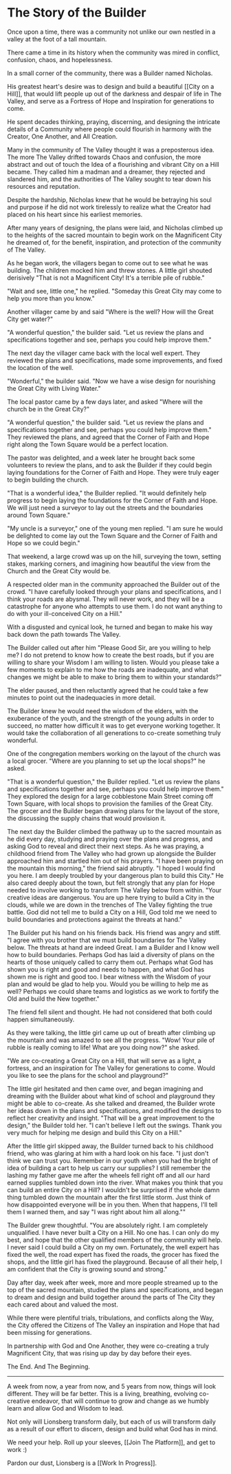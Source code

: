 # The Story of the Builder

Once upon a time, there was a community not unlike our own nestled in a valley at the foot of a tall mountain. 

There came a time in its history when the community was mired in conflict, confusion, chaos, and hopelessness. 

In a small corner of the community, there was a Builder named Nicholas. 

His greatest heart's desire was to design and build a beautiful [[City on a Hill]], that would lift people up out of the darkness and despair of life in The Valley, and serve as a Fortress of Hope and Inspiration for generations to come. 

He spent decades thinking, praying, discerning, and designing the intricate details of a Community where people could flourish in harmony with the Creator, One Another, and All Creation. 

Many in the community of The Valley thought it was a preposterous idea. The more The Valley drifted towards Chaos and confusion, the more abstract and out of touch the Idea of a flourishing and vibrant City on a Hill became. They called him a madman and a dreamer, they rejected and slandered him, and the authorities of The Valley sought to tear down his resources and reputation.  

Despite the hardship, Nicholas knew that he would be betraying his soul and purpose if he did not work tirelessly to realize what the Creator had placed on his heart since his earliest memories. 

After many years of designing, the plans were laid, and Nicholas climbed up to the heights of the sacred mountain to begin work on the Magnificent City he dreamed of, for the benefit, inspiration, and protection of the community of The Valley. 

As he began work, the villagers began to come out to see what he was building. The children mocked him and threw stones. A little girl shouted derisively "That is not a Magnificent City! It's a terrible pile of rubble."

"Wait and see, little one," he replied. "Someday this Great City may come to help you more than you know."

Another villager came by and said "Where is the well? How will the Great City get water?"

"A wonderful question," the builder said. "Let us review the plans and specifications together and see, perhaps you could help improve them." 

The next day the villager came back with the local well expert. They reviewed the plans and specifications, made some improvements, and fixed the location of the well. 

"Wonderful," the builder said. "Now we have a wise design for nourishing the Great City with Living Water."

The local pastor came by a few days later, and asked "Where will the church be in the Great City?"

"A wonderful question," the builder said. "Let us review the plans and specifications together and see, perhaps you could help improve them." They reviewed the plans, and agreed that the Corner of Faith and Hope right along the Town Square would be a perfect location. 

The pastor was delighted, and a week later he brought back some volunteers to review the plans, and to ask the Builder if they could begin laying foundations for the Corner of Faith and Hope. They were truly eager to begin building the church. 

"That is a wonderful idea," the Builder replied. "It would definitely help progress to begin laying the foundations for the Corner of Faith and Hope. We will just need a surveyor to lay out the streets and the boundaries around Town Square." 

"My uncle is a surveyor," one of the young men replied. "I am sure he would be delighted to come lay out the Town Square and the Corner of Faith and Hope so we could begin."

That weekend, a large crowd was up on the hill, surveying the town, setting stakes, marking corners, and imagining how beautiful the view from the Church and the Great City would be. 

A respected older man in the community approached the Builder out of the crowd. "I have carefully looked through your plans and specifications, and I think your roads are abysmal. They will never work, and they will be a catastrophe for anyone who attempts to use them. I do not want anything to do with your ill-conceived City on a Hill."

With a disgusted and cynical look, he turned and began to make his way back down the path towards The Valley. 

The Builder called out after him "Please Good Sir, are you willing to help me? I do not pretend to know how to create the best roads, but if you are willing to share your Wisdom I am willing to listen. Would you please take a few moments to explain to me how the roads are inadequate, and what changes we might be able to make to bring them to within your standards?"

The elder paused, and then reluctantly agreed that he could take a few minutes to point out the inadequacies in more detail. 

The Builder knew he would need the wisdom of the elders, with the exuberance of the youth, and the strength of the young adults in order to succeed, no matter how difficult it was to get everyone working together. It would take the collaboration of all generations to co-create something truly wonderful. 

One of the congregation members working on the layout of the church was a local grocer. "Where are you planning to set up the local shops?" he asked. 

"That is a wonderful question," the Builder replied. "Let us review the plans and specifications together and see, perhaps you could help improve them." They explored the design for a large cobblestone Main Street coming off Town Square, with local shops to provision the families of the Great City. The grocer and the Builder began drawing plans for the layout of the store, the discussing the supply chains that would provision it. 

The next day the Builder climbed the pathway up to the sacred mountain as he did every day, studying and praying over the plans and progress, and asking God to reveal and direct their next steps. As he was praying, a childhood friend from The Valley who had grown up alongside the Builder approached him and startled him out of his prayers. "I have been praying on the mountain this morning," the friend said abruptly. "I hoped I would find you here. I am deeply troubled by your dangerous plan to build this City." He also cared deeply about the town, but felt strongly that any plan for Hope needed to involve working to transform The Valley below from within. "Your creative ideas are dangerous. You are up here trying to build a City in the clouds, while we are down in the trenches of The Valley fighting the true battle. God did not tell me to build a City on a Hill, God told me we need to build boundaries and protections against the threats at hand." 

The Builder put his hand on his friends back. His friend was angry and stiff. "I agree with you brother that we must build boundaries for The Valley below. The threats at hand are indeed Great. I am a Builder and I know well how to build boundaries. Perhaps God has laid a diversity of plans on the hearts of those uniquely called to carry them out. Perhaps what God has shown you is right and good and needs to happen, and what God has shown me is right and good too. I bear witness with the Wisdom of your plan and would be glad to help you. Would you be willing to help me as well? Perhaps we could share teams and logistics as we work to fortify the Old and build the New together."

The friend fell silent and thought. He had not considered that both could happen simultaneously. 

As they were talking, the little girl came up out of breath after climbing up the mountain and was amazed to see all the progress. "Wow! Your pile of rubble is really coming to life! What are you doing now?" she asked.  

"We are co-creating a Great City on a Hill, that will serve as a light, a fortress, and an inspiration for The Valley for generations to come. Would you like to see the plans for the school and playground?" 

The little girl hesitated and then came over, and began imagining and dreaming with the Builder about what kind of school and playground they might be able to co-create. As she talked and dreamed, the Builder wrote her ideas down in the plans and specifications, and modified the designs to reflect her creativity and insight. "That will be a great improvement to the design," the Builder told her. "I can't believe I left out the swings. Thank you very much for helping me design and build this City on a Hill."

After the little girl skipped away, the Builder turned back to his childhood friend, who was glaring at him with a hard look on his face. "I just don't think we can trust you. Remember in our youth when you had the bright of idea of building a cart to help us carry our supplies? I still remember the lashing my father gave me after the wheels fell right off and all our hard earned supplies tumbled down into the river. What makes you think that you can build an entire City on a Hill? I wouldn't be surprised if the whole damn thing tumbled down the mountain after the first little storm. Just think of how disappointed everyone will be in you then. When that happens, I'll tell them I warned them, and say "I was right about him all along.""

The Builder grew thoughtful. "You are absolutely right. I am completely unqualified. I have never built a City on a Hill. No one has. I can only do my best, and hope that the other qualified members of the community will help. I never said I could build a City on my own. Fortunately, the well expert has fixed the well, the road expert has fixed the roads, the grocer has fixed the shops, and the little girl has fixed the playground. Because of all their help, I am confident that the City is growing sound and strong."

Day after day, week after week, more and more people streamed up to the top of the sacred mountain, studied the plans and specifications, and began to dream and design and build together around the parts of The City they each cared about and valued the most.

While there were plentiful trials, tribulations, and conflicts along the Way, the City offered the Citizens of The Valley an inspiration and Hope that had been missing for generations. 

In partnership with God and One Another, they were co-creating a truly Magnificent City, that was rising up day by day before their eyes. 

The End. And The Beginning. 
___

A week from now, a year from now, and 5 years from now, things will look different. They will be far better. This is a living, breathing, evolving co-creative endeavor, that will continue to grow and change as we humbly learn and allow God and Wisdom to lead. 

Not only will Lionsberg transform daily, but each of us will transform daily as a result of our effort to discern, design and build what God has in mind. 

We need your help. Roll up your sleeves, [[Join The Platform]], and get to work :) 

Pardon our dust, Lionsberg is a [[Work In Progress]]. 
